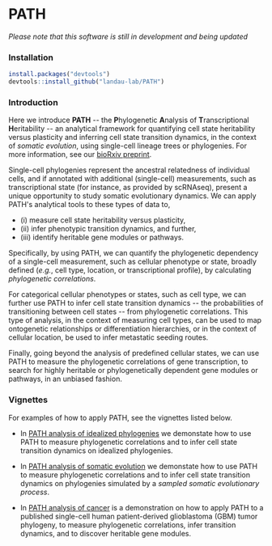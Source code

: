 # PATH

*Please note that this software is still in development and being updated*  
### Installation 
```r
install.packages("devtools")
devtools::install_github("landau-lab/PATH")
```

### Introduction
Here we introduce **PATH** -- the **P**hylogenetic **A**nalysis of **T**ranscriptional 
**H**eritability -- an analytical framework for quantifying cell state heritability
versus plasticity and inferring cell state transition dynamics, in the context of
*somatic evolution*, using single-cell lineage trees or phylogenies. For more information,
see our [bioRxiv preprint]().

Single-cell phylogenies represent the ancestral
relatedness of individual cells, and if annotated with additional (single-cell) 
measurements, such as transcriptional state (for instance, as provided by 
scRNAseq), present a unique opportunity to study somatic evolutionary dynamics. 
We can apply PATH's analytical tools to these types of data to, 
* (i) measure cell state heritability versus plasticity, 
* (ii) infer phenotypic transition dynamics, and further, 
* (iii) identify heritable gene modules or pathways.  

Specifically, by using PATH, we can quantify the phylogenetic dependency of a 
single-cell measurement, such as cellular phenotype or state, 
broadly defined  (*e.g.*, cell type, location, or transcriptional profile), by
calculating *phylogenetic correlations*. 

For categorical cellular phenotypes or states, such as cell type, 
we can further use PATH to infer cell state transition dynamics -- 
the probabilities of transitioning between cell states -- 
from phylogenetic correlations. This type of analysis,
in the context of measuring cell types,
can be used to map ontogenetic relationships or differentiation hierarchies, or
in the context of cellular location, be used to infer metastatic seeding routes. 

Finally, going beyond the analysis of predefined cellular states, 
we can use PATH to measure the phylogenetic correlations of
gene transcription, to search for highly heritable or phylogenetically dependent
gene modules or pathways, in an unbiased fashion.


### Vignettes
For examples of how to apply PATH, see the vignettes listed below.

* In [PATH analysis of idealized phylogenies](https://htmlpreview.github.io/?https://github.com/landau-lab/PATH/blob/main/vignettes/Idealized_phylogenies.html)
we demonstate how to use PATH to measure phylogenetic correlations and to infer cell state transition dynamics
on idealized phylogenies.
* In [PATH analysis of somatic evolution](https://htmlpreview.github.io/?https://github.com/landau-lab/PATH/blob/main/vignettes/Somatic_evolution.html) 
we demonstate how to use PATH to measure phylogenetic correlations and to infer cell state transition dynamics
on phylogenies simulated by a *sampled somatic evolutionary process*. 

* In [PATH analysis of cancer]() is a demonstration
on how to apply PATH to a published single-cell human patient-derived
glioblastoma (GBM) tumor phylogeny, 
to measure phylogenetic correlations, infer
transition dynamics, and to discover heritable gene modules.

